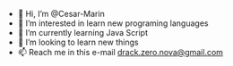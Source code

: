 - 👋 Hi, I’m @Cesar-Marin
- 👀 I’m interested in learn new programing languages
- 🌱 I’m currently learning Java Script
- 💞️ I’m looking to learn new things 
- 📫 Reach me in this e-mail drack.zero.nova@gmail.com 

